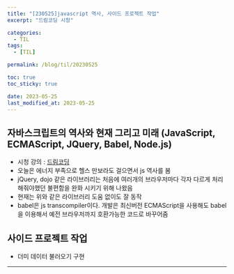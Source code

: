 ```yaml
---
title: "[230525]javascript 역사, 사이드 프로젝트 작업"
excerpt: "드림코딩 시청"

categories:
  - TIL
tags:
  - [TIL]

permalink: /blog/til/20230525

toc: true
toc_sticky: true

date: 2023-05-25
last_modified_at: 2023-05-25
---
```


## 자바스크립트의 역사와 현재 그리고 미래 (JavaScript, ECMAScript, JQuery, Babel, Node.js)

- 시청 강의 : [드림코딩](https://youtu.be/wcsVjmHrUQg)
- 오늘은 에너지 부족으로 헬스 만보라도 걸으면서 js 역사를 봄
- jQuery, dojo 같은 라이브러리는 처음에 여러개의 브라우저마다 각자 다르게 처리해줘야했던 불편함을 완화 시키기 위해 나왔음
- 현재는 위와 같은 라이브러리 도움 없이도 잘 동작
- babel은 js transcompiler이다. 개발은 최신버전 ECMAScript을 사용해도 babel을 이용해서 예전 브라우저까지 호환가능한 코드로 바꾸어줌

## 사이드 프로젝트 작업

- 더미 데이터 불러오기 구현

---
